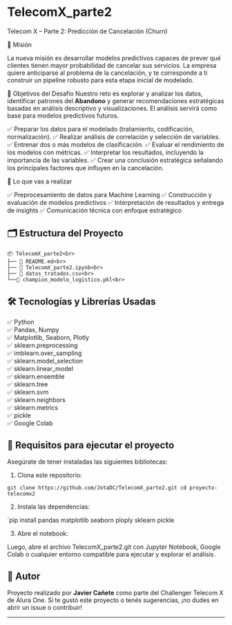 # TelecomX_parte2
Telecom X – Parte 2: Predicción de Cancelación (Churn)

🎯 Misión

La nueva misión es desarrollar modelos predictivos capaces de prever qué clientes tienen mayor probabilidad de cancelar sus servicios.
La empresa quiere anticiparse al problema de la cancelación, y te corresponde a ti construir un pipeline robusto para esta etapa inicial de modelado.

🧠 Objetivos del Desafío
Nuestro reto es explorar y analizar los datos, identificar patrones del **Abandono** y generar recomendaciones estratégicas basadas en análisis descriptivo y visualizaciones. El análisis servirá como base para modelos predictivos futuros.

✅ Preparar los datos para el modelado (tratamiento, codificación, normalización).
✅ Realizar análisis de correlación y selección de variables.
✅ Entrenar dos o más modelos de clasificación.
✅ Evaluar el rendimiento de los modelos con métricas.
✅ Interpretar los resultados, incluyendo la importancia de las variables.
✅ Crear una conclusión estratégica señalando los principales factores que influyen en la cancelación.

🧰 Lo que vas a realizar

✅ Preprocesamiento de datos para Machine Learning
✅ Construcción y evaluación de modelos predictivos
✅ Interpretación de resultados y entrega de insights
✅ Comunicación técnica con enfoque estratégico


## 🗂️ Estructura del Proyecto
```plaintext
📦 TelecomX_parte2<br>
├── 📄 README.md<br>
├── 📄 TelecomX_parte2.ipynb<br>
├── 📄 datos_tratados.csv<br>
└──📄 champion_modelo_logistico.pkl<br>
```

## 🛠️ Tecnologías y Librerías Usadas

✅ Python<br>
✅ Pandas, Numpy<br>
✅ Matplotlib, Seaborn, Plotly<br>
✅ sklearn.preprocessing<br>
✅ imblearn.over_sampling<br>
✅ sklearn.model_selection<br>
✅ sklearn.linear_model<br>
✅ sklearn.ensemble<br>
✅ sklearn.tree<br>
✅ sklearn.svm<br>
✅ sklearn.neighbors<br>
✅ sklearn.metrics<br>
✅ pickle<br>
✅ Google Colab<br>

## 🚀 Requisitos para ejecutar el proyecto

Asegúrate de tener instaladas las siguientes bibliotecas:
1. Clona este repositorio:

`git clone https://github.com/JotaDC/TelecomX_parte2.git
cd proyecto-telecomx2`

2. Instala las dependencias:

`pip install pandas matplotlib seaborn ploply sklearn pickle<br>

3. Abre el notebook:

Luego, abre el archivo TelecomX_parte2.git con Jupyter Notebook, Google Colab o cualquier entorno compatible para ejecutar y explorar el análisis.

## 📌 Autor

Proyecto realizado por **Javier Cañete** como parte del Challenger Telecom X de Alura One.
Si te gustó este proyecto o tenés sugerencias, ¡no dudes en abrir un issue o contribuir!

---

